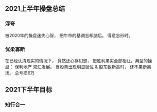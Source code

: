 ## 2021上半年操盘总结
### 浮夸
  被2020年的操盘迷失心智， 把牛市的基调忘却脑后。 得意忘形时。
  
### 优柔寡断
  在已经认清现实的情况下， 竟然还心存幻想， 把胜利果实全部相让。典型的操盘： 保利地产  双汇发展。  当股票出现明显破位 & 股东数新高时， 还不果断离场。 总亏损6万  
  
## 2021下半年目标

### 知行合一

